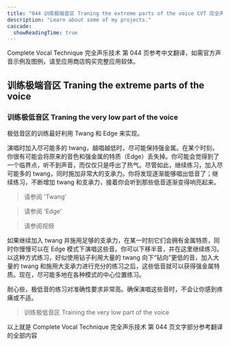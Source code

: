 ```yaml
---
title: "044 训练极端音区 Traning the extreme parts of the voice CVT 完全声乐技术中文翻译"
description: "Learn about some of my projects."
cascade:
  showReadingTime: true
---
```


Complete Vocal Technique 完全声乐技术 第 044 页参考中文翻译，如需官方声音示例及图例，请至应用商店购买完整应用软体。

## 训练极端音区 Traning the extreme parts of the voice

### 训练极低音区 Traning the very low part of the voice

极低音区的训练最好利用 Twang 和 Edge 来实现。

演唱时加入尽可能多的 twang，越唱越低时，尽可能保持强金属。在某个时刻，你很有可能会将原来的音色和强金属的特质（Edge）丢失掉。你可能会觉得到了一个临界点，听不到声音，而仅仅只是呼出了热气。尽管如此，继续练习，加入尽可能多的 twang，同时施加非常大的支承力。你将发现逐渐能够唱出低音了；继续练习，不断增加 twang 和支承力，接着你会听到那些低音逐渐变得响亮起来。

> 请参阅 'Twang'

> 请参阅 'Edge'

> 请参阅视频

如果继续加入 twang 并施用足够的支承力，在某一时刻它们会拥有金属特质，同时你慢慢可以在 Edge 模式下演唱这些音。你可以下移半音，并在这里继续练习。以这种方式练习，好似使用钻子利用大量的 twang 向下“钻向”更低的音，加入大量的 twang 和施用大支承力进行充分的练习之后，这些低音就可以获得强金属特质。现在，尽可能多地在各种模式的中心位置练习。

耐心些，极低音的练习对准确性要求非常高。确保演唱这些音时，不会让你感到疼痛或不适。

> 训练极低音区 Training the very low part of the voice

以上就是 Complete Vocal Technique 完全声乐技术 第 044 页文字部分参考翻译的全部内容